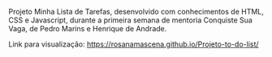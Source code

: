 Projeto Minha Lista de Tarefas, desenvolvido com conhecimentos de HTML, CSS e Javascript, durante a primeira semana de mentoria Conquiste Sua Vaga, de Pedro Marins e Henrique de Andrade.

Link para visualização: https://rosanamascena.github.io/Projeto-to-do-list/